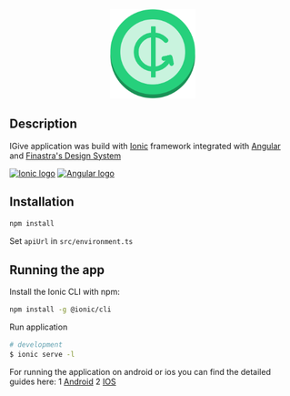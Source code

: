 <p align="center">
  <a href="https://github.com/adrian-apetrei/IGive" target="blank"><img src="./src/assets/png/logolarge.png" width="150" alt="IGive logo" /></a>
</p>

## Description

IGive application was build with [Ionic](https://ionicframework.com/) framework integrated with [Angular](https://angular.io/) and [Finastra's Design System](https://github.com/fusionfabric/finastra-design-system)

<p align="left">
  <a href="https://ionicframework.com/" target="blank"><img src="https://creator.ionic.io/img/creator-preview.png" width="30" alt="Ionic logo" /></a>
  <a href="https://angular.io/" target="blank"><img src="https://angular.io/assets/images/logos/angular/angular.svg" width="30" alt="Angular logo" /></a>
</p>

## Installation

```bash
npm install
```

Set `apiUrl` in `src/environment.ts`

## Running the app

Install the Ionic CLI with npm:

```bash
npm install -g @ionic/cli
```

Run application

```bash
# development
$ ionic serve -l
```

For running the application on android or ios you can find the detailed guides here:
1 [Android](https://ionicframework.com/docs/developing/android#running-with-capacitor)
2 [IOS](https://ionicframework.com/docs/developing/ios)
